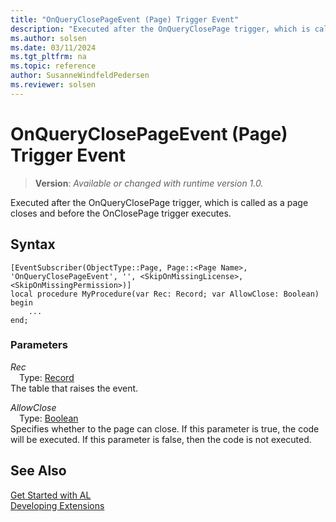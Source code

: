 ```yaml
---
title: "OnQueryClosePageEvent (Page) Trigger Event"
description: "Executed after the OnQueryClosePage trigger, which is called as a page closes and before the OnClosePage trigger executes."
ms.author: solsen
ms.date: 03/11/2024
ms.tgt_pltfrm: na
ms.topic: reference
author: SusanneWindfeldPedersen
ms.reviewer: solsen
---
```

[//]: # (START>DO_NOT_EDIT)
[//]: # (IMPORTANT:Do not edit any of the content between here and the END>DO_NOT_EDIT.)
[//]: # (Any modifications should be made in the .xml files in the ModernDev repo.)

# OnQueryClosePageEvent (Page) Trigger Event
> **Version**: _Available or changed with runtime version 1.0._

Executed after the OnQueryClosePage trigger, which is called as a page closes and before the OnClosePage trigger executes.


## Syntax
```AL
[EventSubscriber(ObjectType::Page, Page::<Page Name>, 'OnQueryClosePageEvent', '', <SkipOnMissingLicense>, <SkipOnMissingPermission>)]
local procedure MyProcedure(var Rec: Record; var AllowClose: Boolean)
begin
    ...
end;
```

### Parameters

*Rec*  
&emsp;Type: [Record](../../../methods-auto/record/record-data-type.md)  
The table that raises the event.  

*AllowClose*  
&emsp;Type: [Boolean](../../../methods-auto/boolean/boolean-data-type.md)  
Specifies whether to the page can close. If this parameter is true, the code will be executed. If this parameter is false, then the code is not executed.  



[//]: # (IMPORTANT: END>DO_NOT_EDIT)
## See Also  
[Get Started with AL](../../../devenv-get-started.md)  
[Developing Extensions](../../../devenv-dev-overview.md)   